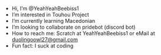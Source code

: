 - Hi, I’m @YeahYeahBeebiss1
- I’m interested in Touhou Project
- I’m currently learning Macedonian
- I’m looking to collaborate on pridebot (discord bot)
- How to reach me: Scratch at YeahYeahBeebiss1 or eMail at duolingoowl27@gmail.com
- Fun fact: I suck at coding
